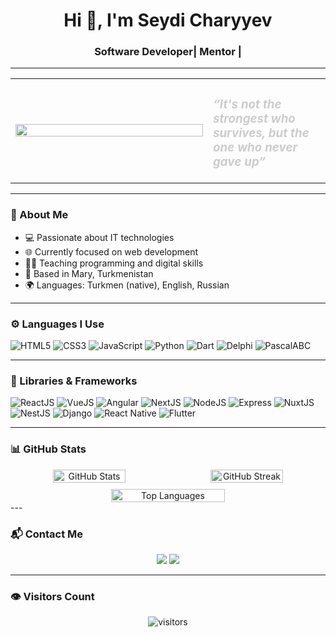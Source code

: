 <h1 align="center">Hi 👋, I'm Seydi Charyyev</h1>
<h3 align="center">Software Developer| Mentor |  </h3>

---

<table>
  <tr>
    <td width="300">
      <img src="https://media.giphy.com/media/qgQUggAC3Pfv687qPC/giphy.gif" width="100%" />
    </td>
    <td>
      <h3 style="color: #ccc"><em>“It's not the strongest who survives, but the one who never gave up”</em></h3>
    </td>
  </tr>
</table>

---

### 🧠 About Me

- 💻 Passionate about IT technologies  
- 🌐 Currently focused on web development  
- 👨‍🏫 Teaching programming and digital skills  
- 📍 Based in Mary, Turkmenistan  
- 🌍 Languages: Turkmen (native), English, Russian  

---

### ⚙️ Languages I Use

![HTML5](https://img.shields.io/badge/HTML5-%23E34F26.svg?style=for-the-badge&logo=html5&logoColor=white)
![CSS3](https://img.shields.io/badge/CSS3-%231572B6.svg?style=for-the-badge&logo=css3&logoColor=white)
![JavaScript](https://img.shields.io/badge/JavaScript-%23F7DF1E.svg?style=for-the-badge&logo=javascript&logoColor=black)
![Python](https://img.shields.io/badge/Python-%233776AB.svg?style=for-the-badge&logo=python&logoColor=white)
![Dart](https://img.shields.io/badge/Dart-%230175C2.svg?style=for-the-badge&logo=dart&logoColor=white)
![Delphi](https://img.shields.io/badge/Delphi-E82424?style=for-the-badge&logo=delphi&logoColor=white)
![PascalABC](https://img.shields.io/badge/PascalABC-F2A900?style=for-the-badge&logoColor=white)

---

### 🚀 Libraries & Frameworks

![ReactJS](https://img.shields.io/badge/React-%2320232a.svg?style=for-the-badge&logo=react&logoColor=%2361DAFB)
![VueJS](https://img.shields.io/badge/Vue.js-%2335495e.svg?style=for-the-badge&logo=vue-dot-js&logoColor=%234FC08D)
![Angular](https://img.shields.io/badge/Angular-%23DD0031.svg?style=for-the-badge&logo=angular&logoColor=white)
![NextJS](https://img.shields.io/badge/Next.js-%23000000.svg?style=for-the-badge&logo=next-dot-js&logoColor=white)
![NodeJS](https://img.shields.io/badge/Node.js-%23339933.svg?style=for-the-badge&logo=node-dot-js&logoColor=white)
![Express](https://img.shields.io/badge/Express-%23000000.svg?style=for-the-badge&logo=express&logoColor=white)
![NuxtJS](https://img.shields.io/badge/Nuxt.js-%2300C58E.svg?style=for-the-badge&logo=nuxt-dot-js&logoColor=white)
![NestJS](https://img.shields.io/badge/NestJS-%23E0234E.svg?style=for-the-badge&logo=nestjs&logoColor=white)
![Django](https://img.shields.io/badge/Django-%23092E20.svg?style=for-the-badge&logo=django&logoColor=white)
![React Native](https://img.shields.io/badge/React_Native-%2320232a.svg?style=for-the-badge&logo=react&logoColor=%2361DAFB)
![Flutter](https://img.shields.io/badge/Flutter-%2302569B.svg?style=for-the-badge&logo=flutter&logoColor=white)

---

### 📊 GitHub Stats

<div align="center" style="display: flex; flex-wrap: wrap; justify-content: center; gap: 10px;">

  <img src="https://github-readme-stats.vercel.app/api?username=TheSeydiCharyyev&show_icons=true&theme=radical&border_radius=15&hide_border=false" width="48%" alt="GitHub Stats" />

  <img src="https://github-readme-streak-stats.herokuapp.com/?user=TheSeydiCharyyev&theme=radical&hide_border=false&border_radius=15" width="48%" alt="GitHub Streak" />

  <img src="https://github-readme-stats.vercel.app/api/top-langs/?username=TheSeydiCharyyev&layout=compact&theme=radical&border_radius=15&hide_border=false" width="60%" alt="Top Languages" />

</div>
---

### 📬 Contact Me

<p align="center">
  <a href="mailto:seydi.charyev@gmail.com"><img src="https://img.shields.io/badge/Gmail-D14836?style=for-the-badge&logo=gmail&logoColor=white"></a>
  <a href="https://www.linkedin.com/in/seydi-charyyev/"><img src="https://img.shields.io/badge/LinkedIn-%230077B5.svg?style=for-the-badge&logo=linkedin&logoColor=white"></a>
</p>

---

### 👁 Visitors Count

<p align="center">
  <img src="https://visitor-badge.laobi.icu/badge?page_id=TheSeydiCharyyev.TheSeydiCharyyev&style=flat-square&color=blueviolet" alt="visitors"/>
</p>
